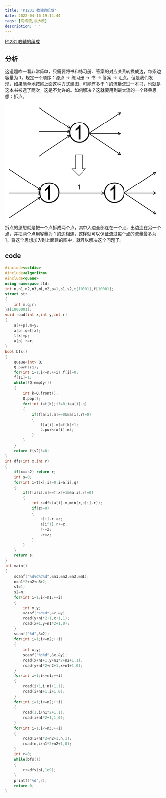 ```yaml
---
title: 'P1231 教辅的组成'
date: 2022-04-16 19:14:44
tags: [网络流,最大流]
description: ' '
---
```


[P1231 教辅的组成](https://www.luogu.com.cn/problem/P1231)
## 分析
这道题咋一看非常简单，只需要将书和练习册、答案的对应关系转换成边，每条边容量为 $1$，规定一个顺序：$\text{源点} \rightarrow \text{练习册} \rightarrow \text{书}\rightarrow \text{答案} \rightarrow \text{汇点}$。但是我们发现，如果简单地按照上面这种方式建图，可能有多于 $1$ 的流量流过一本书，也就是这本书被选了两次，这是不允许的。如何解决？这就要用到最大流的一个经典思想：拆点。
![1](/post-images/P1231-solution-1.png?400x)
拆点的思想就是把一个点拆成两个点，其中入边全部连在一个点，出边连在另一个点，并把两个点用容量为 $1$ 的边相连，这样就可以保证流过每个点的流量最多为 $1$。将这个思想加入到上面建的图中，就可以解决这个问题了。
## code
```cpp
#include<cstdio>
#include<algorithm>
#include<queue>
using namespace std;
int n,n1,n2,n3,m1,m2,p=1,s1,s2,t[10001],f[10001];
struct str
{
    int m,q,r;
}a[1000001];
void road(int x,int y,int r)
{
    a[++p].m=y;
    a[p].q=t[x];
    t[x]=p;
    a[p].r=r;
}
bool bfs()
{
    queue<int> Q;
    Q.push(s1);
    for(int i=1;i<=n;++i) f[i]=0;
    f[s1]=1;
    while(!Q.empty())
    {
        int k=Q.front();
        Q.pop();
        for(int i=t[k];i!=0;i=a[i].q)
        {
            if(f[a[i].m]==0&&a[i].r!=0)
            {
                f[a[i].m]=f[k]+1;
                Q.push(a[i].m);
            }
        }
    }
    return f[s2]!=0;
}
int dfs(int x,int r)
{
    if(x==s2) return r;
    int s=0;
    for(int i=t[x];i!=0;i=a[i].q)
    {
        if(f[a[i].m]==f[x]+1&&a[i].r!=0)
        {
            int z=dfs(a[i].m,min(r,a[i].r));
            if(z!=0)
            {
                a[i].r-=z;
                a[i^1].r+=z;
                r-=z;
                s+=z;
            }
        }
    }
    return s;
}
int main()
{
    scanf("%d%d%d%d",&n1,&n2,&n3,&m1);
    n=n1*2+n2+n3+2;
    s1=1;
    s2=n;
    for(int i=1;i<=m1;++i)
    {
        int x,y;
        scanf("%d%d",&x,&y);
        road(y+n1*2+1,x+1,1);
        road(x+1,y+n1*2+1,0);
    }
    scanf("%d",&m2);
    for(int i=1;i<=m2;++i)
    {
        int x,y;
        scanf("%d%d",&x,&y);
        road(x+n1+1,y+n1*2+n2+1,1);
        road(y+n1*2+n2+1,x+n1+1,0);
    }
    for(int i=1;i<=n1;++i)
    {
        road(i+1,i+n1+1,1);
        road(i+n1+1,i+1,0);
    }
    for(int i=1;i<=n2;++i)
    {
        road(1,i+n1*2+1,1);
        road(i+n1*2+1,1,0);
    }
    for(int i=1;i<=n3;++i)
    {
        road(i+n1*2+n2+1,n,1);
        road(n,i+n1*2+n2+1,0);
    }
    int r=0;
    while(bfs())
    {
        r+=dfs(s1,1e9);
    }
    printf("%d",r);
    return 0;
}
```